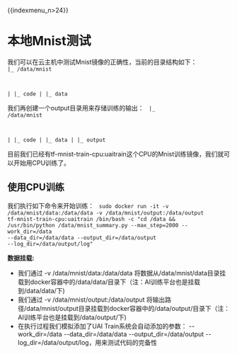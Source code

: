 {{indexmenu_n>24}}

# 本地Mnist测试
我们可以在云主机中测试Mnist镜像的正确性，当前的目录结构如下：
<code>
|_ /data/mnist

|  |_ code
|  |_ data
</code>

我们再创建一个output目录用来存储训练的输出：
<code>
|_ /data/mnist

|  |_ code
|  |_ data
|  |_ output
</code>

目前我们已经有tf-mnist-train-cpu:uaitrain这个CPU的Mnist训练镜像，我们就可以开始用CPU训练了。

## 使用CPU训练
我们执行如下命令来开始训练：
<code>
sudo docker run -it -v /data/mnist/data:/data/data -v /data/mnist/output:/data/output tf-mnist-train-cpu:uaitrain /bin/bash -c "cd /data && /usr/bin/python /data/mnist_summary.py --max_step=2000 --work_dir=/data --data_dir=/data/data --output_dir=/data/output --log_dir=/data/output/log"
</code>

**数据挂载:** 

  * 我们通过 -v /data/mnist/data:/data/data 将数据从/data/mnist/data目录挂载到docker容器中的/data/data/目录下（注：AI训练平台也是挂载到/data/data/下)
  * 我们通过 -v /data/mnist/output:/data/output 将输出路径/data/mnist/output目录挂载到docker容器中的/data/output/目录下（注：AI训练平台也是挂载到/data/output/下) 
  * 在执行过程我们模拟添加了UAI Train系统会自动添加的参数： \-\-work\_dir=/data \-\-data\_dir=/data/data \-\-output\_dir=/data/output \-\-log\_dir=/data/output/log，用来测试代码的完备性

